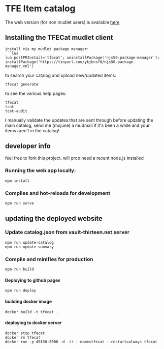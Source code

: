 # TFE Item catalog
The web version (for non mudlet users) is available [here](https://njs50.github.io/tfecat)

## Installing the TFECat mudlet client

```
install via my mudlet package manager:
```lua
lua postPMInstall='tfecat'; uninstallPackage('njs50-package-manager'); installPackage('https://tinyurl.com/ykjbnsf8/njs50-package-manager.xml')
```
to search your catalog and upload new/updated items:
```
tfecat generate
```
to see the various help pages:
```
tfecat
tcat
tcat-audit
```

I manually validate the updates that are sent through before updating the main catalog, send me (mojune) a mudmail if it's been a while
and your items aren't in the catalog!


## developer info
feel free to fork this project. will prob need a recent node.js installed

### Running the web app locally:
```
npm install
```

### Compiles and hot-reloads for development
```
npm run serve
```




## updating the deployed website

### Update catalog.json from vault-thirteen.net server
```
npm run update-catalog
npm run update-summary
```

### Compile and minifies for production
```
npm run build
```
#### Deploying to github pages
```
npm run deploy
```

#### building docker image
```
docker build -t tfecat .
```

#### deploying to docker server
```
docker stop tfecat
docker rm tfecat
docker run -p 49160:3000 -d -it --name=tfecat --restart=always tfecat
```
